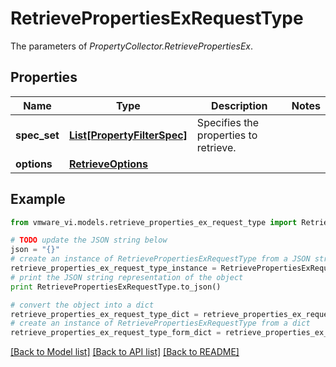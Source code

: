 # RetrievePropertiesExRequestType

The parameters of *PropertyCollector.RetrievePropertiesEx*. 

## Properties
Name | Type | Description | Notes
------------ | ------------- | ------------- | -------------
**spec_set** | [**List[PropertyFilterSpec]**](PropertyFilterSpec.md) | Specifies the properties to retrieve.  | 
**options** | [**RetrieveOptions**](RetrieveOptions.md) |  | 

## Example

```python
from vmware_vi.models.retrieve_properties_ex_request_type import RetrievePropertiesExRequestType

# TODO update the JSON string below
json = "{}"
# create an instance of RetrievePropertiesExRequestType from a JSON string
retrieve_properties_ex_request_type_instance = RetrievePropertiesExRequestType.from_json(json)
# print the JSON string representation of the object
print RetrievePropertiesExRequestType.to_json()

# convert the object into a dict
retrieve_properties_ex_request_type_dict = retrieve_properties_ex_request_type_instance.to_dict()
# create an instance of RetrievePropertiesExRequestType from a dict
retrieve_properties_ex_request_type_form_dict = retrieve_properties_ex_request_type.from_dict(retrieve_properties_ex_request_type_dict)
```
[[Back to Model list]](../README.md#documentation-for-models) [[Back to API list]](../README.md#documentation-for-api-endpoints) [[Back to README]](../README.md)


